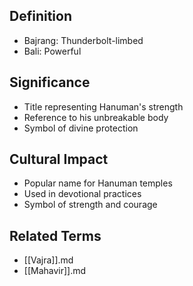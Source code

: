 

## Definition

- Bajrang: Thunderbolt-limbed
- Bali: Powerful

## Significance

- Title representing Hanuman's strength
- Reference to his unbreakable body
- Symbol of divine protection

## Cultural Impact

- Popular name for Hanuman temples
- Used in devotional practices
- Symbol of strength and courage

## Related Terms

- [[Vajra]].md
- [[Mahavir]].md